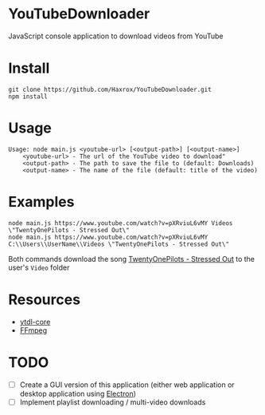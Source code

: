 # YouTubeDownloader
JavaScript console application to download videos from YouTube

# Install
```
git clone https://github.com/Haxrox/YouTubeDownloader.git
npm install
```

# Usage
```
Usage: node main.js <youtube-url> [<output-path>] [<output-name>]
    <youtube-url> - The url of the YouTube video to download"
    <output-path> - The path to save the file to (default: Downloads)
    <output-name> - The name of the file (default: title of the video)
```

# Examples
```
node main.js https://www.youtube.com/watch?v=pXRviuL6vMY Videos \"TwentyOnePilots - Stressed Out\"
node main.js https://www.youtube.com/watch?v=pXRviuL6vMY C:\\Users\\UserName\\Videos \"TwentyOnePilots - Stressed Out\"
```
Both commands download the song [TwentyOnePilots - Stressed Out](https://www.youtube.com/watch?v=pXRviuL6vMY) to the user's `Video` folder


# Resources
- [ytdl-core](https://github.com/fent/node-ytdl-core)
- [FFmpeg](https://ffmpeg.org/)

# TODO
- [ ] Create a GUI version of this application (either web application or desktop application using [Electron](https://www.electronjs.org/))
- [ ] Implement playlist downloading / multi-video downloads
